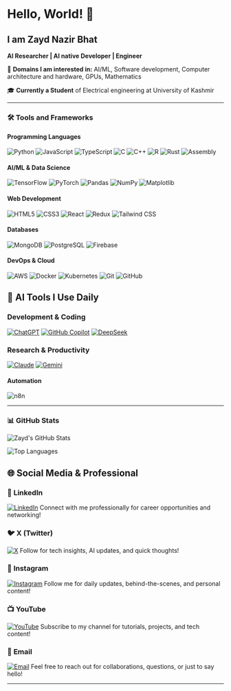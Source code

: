 # Hello, World! 👋

## I am Zayd Nazir Bhat

**AI Researcher | AI native Developer | Engineer**

🎯 **Domains I am interested in:** AI/ML, Software development, Computer architecture and hardware, GPUs, Mathematics

🎓 **Currently a Student** of Electrical engineering at University of Kashmir

---

### 🛠️ **Tools and Frameworks**

#### **Programming Languages**
![Python](https://img.shields.io/badge/Python-3776AB?style=for-the-badge&logo=python&logoColor=white)
![JavaScript](https://img.shields.io/badge/JavaScript-F7DF1E?style=for-the-badge&logo=javascript&logoColor=black)
![TypeScript](https://img.shields.io/badge/TypeScript-3178C6?style=for-the-badge&logo=typescript&logoColor=white)
![C](https://img.shields.io/badge/C-A8B9CC?style=for-the-badge&logo=c&logoColor=black)
![C++](https://img.shields.io/badge/C++-00599C?style=for-the-badge&logo=c%2B%2B&logoColor=white)
![R](https://img.shields.io/badge/R-276DC3?style=for-the-badge&logo=r&logoColor=white)
![Rust](https://img.shields.io/badge/Rust-000000?style=for-the-badge&logo=rust&logoColor=white)
![Assembly](https://img.shields.io/badge/Assembly-8E0E87?style=for-the-badge&logo=assemblyscript&logoColor=white)

#### **AI/ML & Data Science**
![TensorFlow](https://img.shields.io/badge/TensorFlow-FF6F00?style=for-the-badge&logo=tensorflow&logoColor=white)
![PyTorch](https://img.shields.io/badge/PyTorch-EE4C2C?style=for-the-badge&logo=pytorch&logoColor=white)
![Pandas](https://img.shields.io/badge/Pandas-150458?style=for-the-badge&logo=pandas&logoColor=white)
![NumPy](https://img.shields.io/badge/NumPy-013243?style=for-the-badge&logo=numpy&logoColor=white)
![Matplotlib](https://img.shields.io/badge/Matplotlib-11557C?style=for-the-badge&logo=python&logoColor=white)

#### **Web Development**
![HTML5](https://img.shields.io/badge/HTML5-E34F26?style=for-the-badge&logo=html5&logoColor=white)
![CSS3](https://img.shields.io/badge/CSS3-1572B6?style=for-the-badge&logo=css3&logoColor=white)
![React](https://img.shields.io/badge/React-20232A?style=for-the-badge&logo=react&logoColor=61DAFB)
![Redux](https://img.shields.io/badge/Redux-764ABC?style=for-the-badge&logo=redux&logoColor=white)
![Tailwind CSS](https://img.shields.io/badge/Tailwind_CSS-38B2AC?style=for-the-badge&logo=tailwind-css&logoColor=white)

#### **Databases**
![MongoDB](https://img.shields.io/badge/MongoDB-47A248?style=for-the-badge&logo=mongodb&logoColor=white)
![PostgreSQL](https://img.shields.io/badge/PostgreSQL-4169E1?style=for-the-badge&logo=postgresql&logoColor=white)
![Firebase](https://img.shields.io/badge/Firebase-FFCA28?style=for-the-badge&logo=firebase&logoColor=black)

#### **DevOps & Cloud**
![AWS](https://img.shields.io/badge/AWS-232F3E?style=for-the-badge&logo=amazon-aws&logoColor=white)
![Docker](https://img.shields.io/badge/Docker-2496ED?style=for-the-badge&logo=docker&logoColor=white)
![Kubernetes](https://img.shields.io/badge/Kubernetes-326CE5?style=for-the-badge&logo=kubernetes&logoColor=white)
![Git](https://img.shields.io/badge/Git-F05032?style=for-the-badge&logo=git&logoColor=white)
![GitHub](https://img.shields.io/badge/GitHub-181717?style=for-the-badge&logo=github&logoColor=white)


## 🤖 **AI Tools I Use Daily**

### **Development & Coding**
[![ChatGPT](https://img.shields.io/badge/ChatGPT-74AA9C?style=for-the-badge&logo=openai&logoColor=white)](https://chat.openai.com)
[![GitHub Copilot](https://img.shields.io/badge/GitHub_Copilot-000000?style=for-the-badge&logo=githubcopilot&logoColor=white)](https://github.com/features/copilot)
[![DeepSeek](https://img.shields.io/badge/DeepSeek-0B8FF2?style=for-the-badge&logo=deepseek&logoColor=white)](https://www.deepseek.com/)

### **Research & Productivity**
[![Claude](https://img.shields.io/badge/Claude-8A2BE2?style=for-the-badge&logo=anthropic&logoColor=white)](https://claude.ai)
[![Gemini](https://img.shields.io/badge/Gemini-8E75B2?style=for-the-badge&logo=google&logoColor=white)](https://gemini.google.com)

#### **Automation**
![n8n](https://img.shields.io/badge/n8n-000000?style=for-the-badge&logo=n8n&logoColor=white)

---

### 📊 **GitHub Stats**

![Zayd's GitHub Stats](https://github-readme-stats.vercel.app/api?username=zaydbhat&show_icons=true&theme=radical)

![Top Languages](https://github-readme-stats.vercel.app/api/top-langs/?username=zaydbhat&layout=compact&theme=radical)

## 🌐 **Social Media & Professional**

### 💼 **LinkedIn**
[![LinkedIn](https://img.shields.io/badge/LinkedIn-0A66C2?style=for-the-badge&logo=linkedin&logoColor=white)](https://www.linkedin.com/in/zaid-nazir-bhat-2b771237a?utm_source=share&utm_campaign=share_via&utm_content=profile&utm_medium=android_app)
Connect with me professionally for career opportunities and networking!

### 🐦 **X (Twitter)**
[![X](https://img.shields.io/badge/X-000000?style=for-the-badge&logo=x&logoColor=white)](https://x.com/zaydnazir?t=At0nHagsVlqIAQToWLy5uw&s=09)
Follow for tech insights, AI updates, and quick thoughts!

### 📸 **Instagram**
[![Instagram](https://img.shields.io/badge/Instagram-E4405F?style=for-the-badge&logo=instagram&logoColor=white)](https://www.instagram.com/zayd_nazir?igsh=MTdlNWF6cng0M2Nncw==)
Follow me for daily updates, behind-the-scenes, and personal content!

### 📺 **YouTube**
[![YouTube](https://img.shields.io/badge/YouTube-FF0000?style=for-the-badge&logo=youtube&logoColor=white)](https://youtube.com/@zaydnazir?si=m1mcjhN2dv1_oXLB)
Subscribe to my channel for tutorials, projects, and tech content!

### 📧 **Email**
[![Email](https://img.shields.io/badge/Email-D14836?style=for-the-badge&logo=gmail&logoColor=white)](mailto:xvprime.zzz@gmail.com)
Feel free to reach out for collaborations, questions, or just to say hello!

---
